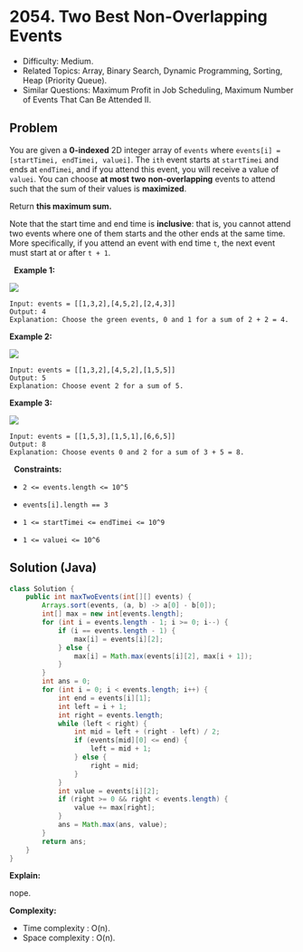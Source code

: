 # 2054. Two Best Non-Overlapping Events

- Difficulty: Medium.
- Related Topics: Array, Binary Search, Dynamic Programming, Sorting, Heap (Priority Queue).
- Similar Questions: Maximum Profit in Job Scheduling, Maximum Number of Events That Can Be Attended II.

## Problem

You are given a **0-indexed** 2D integer array of ```events``` where ```events[i] = [startTimei, endTimei, valuei]```. The ```ith``` event starts at ```startTimei``` and ends at ```endTimei```, and if you attend this event, you will receive a value of ```valuei```. You can choose **at most** **two** **non-overlapping** events to attend such that the sum of their values is **maximized**.

Return **this **maximum** sum.**

Note that the start time and end time is **inclusive**: that is, you cannot attend two events where one of them starts and the other ends at the same time. More specifically, if you attend an event with end time ```t```, the next event must start at or after ```t + 1```.

 
**Example 1:**

![](https://assets.leetcode.com/uploads/2021/09/21/picture5.png)

```
Input: events = [[1,3,2],[4,5,2],[2,4,3]]
Output: 4
Explanation: Choose the green events, 0 and 1 for a sum of 2 + 2 = 4.
```

**Example 2:**

![](https://assets.leetcode.com/uploads/2021/09/21/picture1.png)

```
Input: events = [[1,3,2],[4,5,2],[1,5,5]]
Output: 5
Explanation: Choose event 2 for a sum of 5.
```

**Example 3:**

![](https://assets.leetcode.com/uploads/2021/09/21/picture3.png)

```
Input: events = [[1,5,3],[1,5,1],[6,6,5]]
Output: 8
Explanation: Choose events 0 and 2 for a sum of 3 + 5 = 8.
```

 
**Constraints:**


	
- ```2 <= events.length <= 10^5```
	
- ```events[i].length == 3```
	
- ```1 <= startTimei <= endTimei <= 10^9```
	
- ```1 <= valuei <= 10^6```



## Solution (Java)

```java
class Solution {
    public int maxTwoEvents(int[][] events) {
        Arrays.sort(events, (a, b) -> a[0] - b[0]);
        int[] max = new int[events.length];
        for (int i = events.length - 1; i >= 0; i--) {
            if (i == events.length - 1) {
                max[i] = events[i][2];
            } else {
                max[i] = Math.max(events[i][2], max[i + 1]);
            }
        }
        int ans = 0;
        for (int i = 0; i < events.length; i++) {
            int end = events[i][1];
            int left = i + 1;
            int right = events.length;
            while (left < right) {
                int mid = left + (right - left) / 2;
                if (events[mid][0] <= end) {
                    left = mid + 1;
                } else {
                    right = mid;
                }
            }
            int value = events[i][2];
            if (right >= 0 && right < events.length) {
                value += max[right];
            }
            ans = Math.max(ans, value);
        }
        return ans;
    }
}
```

**Explain:**

nope.

**Complexity:**

* Time complexity : O(n).
* Space complexity : O(n).
